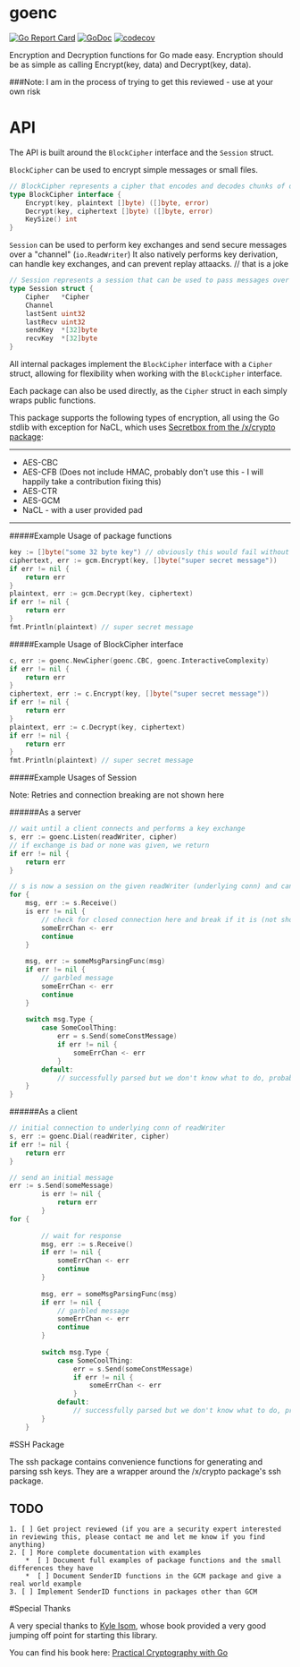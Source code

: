 # goenc
[![Go Report Card](https://goreportcard.com/badge/github.com/alistanis/goenc)](https://goreportcard.com/report/github.com/alistanis/goenc)
[![GoDoc](https://godoc.org/github.com/alistanis/goenc?status.svg)](https://godoc.org/github.com/alistanis/goenc)
[![codecov](https://codecov.io/gh/alistanis/goenc/branch/master/graph/badge.svg)](https://codecov.io/gh/alistanis/goenc)

Encryption and Decryption functions for Go made easy. Encryption should be as simple as calling Encrypt(key, data) and Decrypt(key, data).

###Note: I am in the process of trying to get this reviewed - use at your own risk

# API

The API is built around the `BlockCipher` interface and the `Session` struct.

`BlockCipher` can be used to encrypt simple messages or small files. 

```go
// BlockCipher represents a cipher that encodes and decodes chunks of data at a time
type BlockCipher interface {
	Encrypt(key, plaintext []byte) ([]byte, error)
   	Decrypt(key, ciphertext []byte) ([]byte, error)
   	KeySize() int
}
```

`Session` can be used to perform key exchanges and send secure messages over a "channel" (`io.ReadWriter`)
It also natively performs key derivation, can handle key exchanges, and can prevent replay attaacks. // that is a joke

```go
// Session represents a session that can be used to pass messages over a secure channel
type Session struct {
   	Cipher   *Cipher
   	Channel
   	lastSent uint32
   	lastRecv uint32
   	sendKey  *[32]byte
   	recvKey  *[32]byte
}
```

All internal packages implement the `BlockCipher` interface with a `Cipher` struct, allowing for flexibility when working with the `BlockCipher` interface.

Each package can also be used directly, as the `Cipher` struct in each simply wraps public functions.

This package supports the following types of encryption, all using the Go stdlib with exception for NaCL, which uses [Secretbox from the /x/crypto package](https://godoc.org/golang.org/x/crypto/nacl/secretbox):

---
* AES-CBC
* AES-CFB (Does not include HMAC, probably don't use this - I will happily take a contribution fixing this)
* AES-CTR 
* AES-GCM
* NaCL - with a user provided pad

---

#####Example Usage of package functions
    
```go
key := []byte("some 32 byte key") // obviously this would fail without being 32 bytes
ciphertext, err := gcm.Encrypt(key, []byte("super secret message"))
if err != nil {
    return err
}
plaintext, err := gcm.Decrypt(key, ciphertext)
if err != nil {
    return err  
}
fmt.Println(plaintext) // super secret message
```       
#####Example Usage of BlockCipher interface

```go
c, err := goenc.NewCipher(goenc.CBC, goenc.InteractiveComplexity)
if err != nil {
    return err
}
ciphertext, err := c.Encrypt(key, []byte("super secret message"))
if err != nil {
    return err       
}
plaintext, err := c.Decrypt(key, ciphertext)
if err != nil {
    return err
}    
fmt.Println(plaintext) // super secret message
```
    
#####Example Usages of Session

Note: Retries and connection breaking are not shown here

######As a server   

```go
// wait until a client connects and performs a key exchange
s, err := goenc.Listen(readWriter, cipher)
// if exchange is bad or none was given, we return
if err != nil {
    return err
}

// s is now a session on the given readWriter (underlying conn) and can wait to receive messages
for {
    msg, err := s.Receive()
    is err != nil {
        // check for closed connection here and break if it is (not shown)
        someErrChan <- err
        continue
    }
    
    msg, err := someMsgParsingFunc(msg)
    if err != nil {
        // garbled message
        someErrChan <- err
        continue
    }
    
    switch msg.Type {
        case SomeCoolThing:
            err = s.Send(someConstMessage)
            if err != nil {
                someErrChan <- err
            }
        default:
            // successfully parsed but we don't know what to do, probably retry parsing
    }
}
```

######As a client

```go    
// initial connection to underlying conn of readWriter
s, err := goenc.Dial(readWriter, cipher)
if err != nil {
    return err
}

// send an initial message
err := s.Send(someMessage)
        is err != nil {
            return err
        }
for {
       
        // wait for response
        msg, err := s.Receive()
        if err != nil {
            someErrChan <- err
            continue
        }
        
        msg, err = someMsgParsingFunc(msg)
        if err != nil {
            // garbled message
            someErrChan <- err
            continue
        }
        
        switch msg.Type {
            case SomeCoolThing:
                err = s.Send(someConstMessage)
                if err != nil {
                    someErrChan <- err
                }
            default:
                // successfully parsed but we don't know what to do, probably retry parsing
        }
    }
```

#SSH Package

The ssh package contains convenience functions for generating and parsing ssh keys. They are a wrapper around the /x/crypto package's ssh package.

TODO
---
```
1. [ ] Get project reviewed (if you are a security expert interested in reviewing this, please contact me and let me know if you find anything)
2. [ ] More complete documentation with examples
    *  [ ] Document full examples of package functions and the small differences they have
    *  [ ] Document SenderID functions in the GCM package and give a real world example
3. [ ] Implement SenderID functions in packages other than GCM    
```        
        
#Special Thanks

A very special thanks to [Kyle Isom](https://github.com/kisom), whose book provided a very good jumping off point for starting this library.

You can find his book here: [Practical Cryptography with Go](https://leanpub.com/gocrypto/)